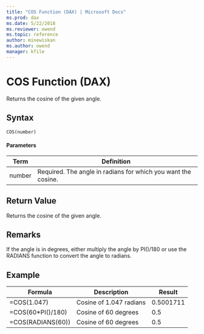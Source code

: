 ```yaml
---
title: "COS Function (DAX) | Microsoft Docs"
ms.prod: dax
ms.date: 5/22/2018
ms.reviewer: owend
ms.topic: reference
author: minewiskan
ms.author: owend
manager: kfile
---
```

# COS Function (DAX)
Returns the cosine of the given angle.  
  
## Syntax  
  
```dax
COS(number)  
```
  
#### Parameters  
  
|Term|Definition|  
|--------|--------------|  
|number|Required. The angle in radians for which you want the cosine.|  
  
## Return Value  
Returns the cosine of the given angle.  
  
## Remarks  
If the angle is in degrees, either multiply the angle by PI()/180 or use the RADIANS function to convert the angle to radians.  
  
## Example  
  
|Formula|Description|Result|  
|-----------|---------------|----------|  
|=COS(1.047)|Cosine of 1.047 radians|0.5001711|  
|=COS(60*PI()/180)|Cosine of 60 degrees|0.5|  
|=COS(RADIANS(60))|Cosine of 60 degrees|0.5|  
  
